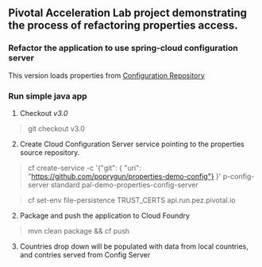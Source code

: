 
## Pivotal Acceleration Lab project demonstrating the process of refactoring properties access.

### Refactor the application to use spring-cloud configuration server

This version loads properties from [Configuration Repository](https://github.com/poprygun/properties-demo-config)

### Run simple java app

1. Checkout _v3.0_

>git checkout v3.0

2. Create Cloud Configuration Server service pointing to the properties source repository.

>cf create-service -c '{"git": { "uri": "https://github.com/poprygun/properties-demo-config"} }' p-config-server standard pal-demo-properties-config-server

>cf set-env file-persistence TRUST_CERTS api.run.pez.pivotal.io

2. Package and push the application to Cloud Foundry

>mvn clean package && cf push

3. Countries drop down will be populated with data from local countries, and contries served from Config Server


